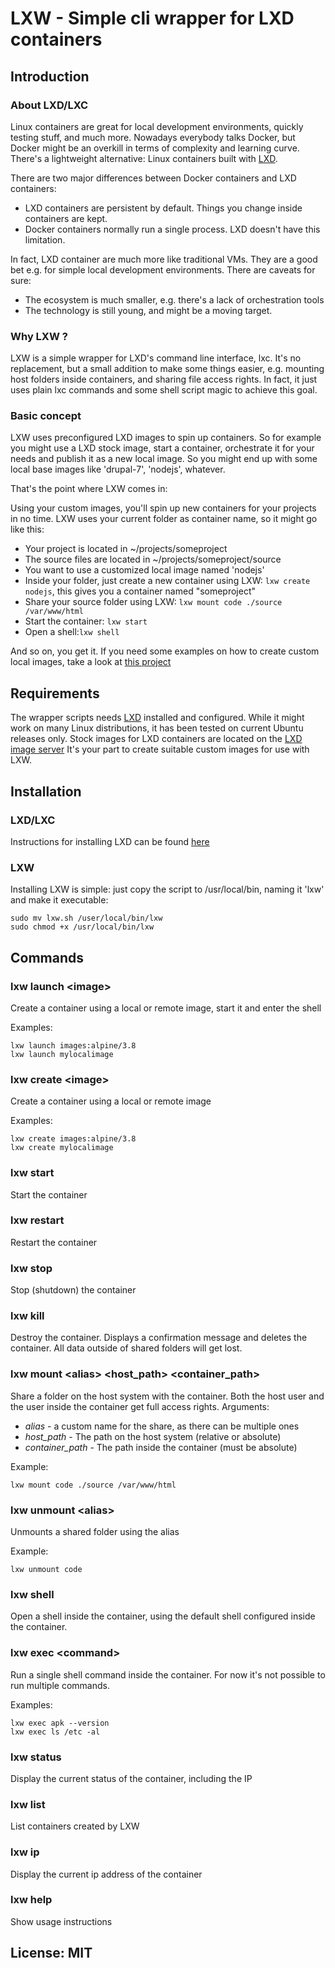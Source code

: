 # LXW - Simple cli wrapper for LXD containers

## Introduction

### About LXD/LXC
Linux containers are great for local development environments, quickly testing stuff, and much more.
Nowadays everybody talks Docker, but Docker might be an overkill in terms of complexity and learning curve.
There's a lightweight alternative: Linux containers built with [LXD](https://linuxcontainers.org/lxd).

There are two major differences between Docker containers and LXD containers:

* LXD containers are persistent by default. Things you change inside containers are kept.
* Docker containers normally run a single process. LXD doesn't have this limitation.

In fact, LXD container are much more like traditional VMs. They are a good bet e.g. for simple
local development environments. There are caveats for sure:

* The ecosystem is much smaller, e.g. there's a lack of orchestration tools
* The technology is still young, and might be a moving target.

### Why LXW ?
LXW is a simple wrapper for LXD's command line interface, lxc. It's no replacement, but a small addition
to make some things easier, e.g. mounting host folders inside containers, and sharing file access rights.
In fact, it just uses plain lxc commands and some shell script magic to achieve this goal.

### Basic concept
LXW uses preconfigured LXD images to spin up containers. So for example you might use a LXD stock image,
start a container, orchestrate it for your needs and publish it as a new local image. So you might end up
with some local base images like 'drupal-7', 'nodejs', whatever.

That's the point where LXW comes in:

Using your custom images, you'll spin up new containers for your projects in no time. LXW uses your current
folder as container name, so it might go like this:

* Your project is located in ~/projects/someproject
* The source files are located in ~/projects/someproject/source
* You want to use a customized local image named 'nodejs'
* Inside your folder, just create a new container using LXW: `lxw create nodejs`, this
gives you a container named "someproject"
* Share your source folder using LXW: `lxw mount code ./source /var/www/html`
* Start the container: `lxw start`
* Open a shell:`lxw shell`

And so on, you get it. If you need some examples on how to create custom local images, take a look at [this project](https://github.com/drubb/lxd-images)

## Requirements
The wrapper scripts needs [LXD](https://linuxcontainers.org/lxd) installed and configured.
While it might work on many Linux distributions, it has been tested on current Ubuntu releases only.
Stock images for LXD containers are located on the [LXD image server](https://images.linuxcontainers.org/)
It's your part to create suitable custom images for use with LXW.

## Installation

### LXD/LXC
Instructions for installing LXD can be found [here](https://linuxcontainers.org/lxd/getting-started-cli/)

### LXW
Installing LXW is simple: just copy the script to /usr/local/bin, naming it 'lxw' and make it executable:

```
sudo mv lxw.sh /user/local/bin/lxw
sudo chmod +x /usr/local/bin/lxw
```

## Commands

### lxw launch \<image>
Create a container using a local or remote image, start it and enter the shell

Examples:

```
lxw launch images:alpine/3.8
lxw launch mylocalimage
```

### lxw create \<image>
Create a container using a local or remote image

Examples:

```
lxw create images:alpine/3.8
lxw create mylocalimage
```

### lxw start
Start the container

### lxw restart
Restart the container

### lxw stop
Stop (shutdown) the container

### lxw kill
Destroy the container. Displays a confirmation message and deletes the container. All data outside of shared folders will get lost.

### lxw mount \<alias> \<host_path> \<container_path>
Share a folder on the host system with the container. Both the host user and the user inside the container get full access rights. Arguments:

* *alias* - a custom name for the share, as there can be multiple ones
* *host_path* - The path on the host system (relative or absolute)
* *container_path* - The path inside the container (must be absolute)

Example:

```
lxw mount code ./source /var/www/html
```

### lxw unmount \<alias>

Unmounts a shared folder using the alias

Example:

```
lxw unmount code
```

### lxw shell
Open a shell inside the container, using the default shell configured inside the container.

### lxw exec \<command>
Run a single shell command inside the container. For now it's not possible to
run multiple commands.

Examples:

```
lxw exec apk --version
lxw exec ls /etc -al
```

### lxw status
Display the current status of the container, including the IP

### lxw list
List containers created by LXW

### lxw ip
Display the current ip address of the container

### lxw help
Show usage instructions

## License: MIT
